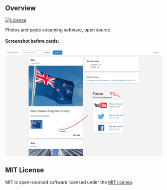 ## Overview

[![License](https://poser.pugx.org/laravel/framework/license.svg)](https://packagist.org/packages/laravel/framework)

Photos and posts streaming software, open source.

#### Screenshot before cards:
![alt text](screenshots/stream-cards.jpg "Stream software")

## MIT License
MIT is open-sourced software licensed under the [MIT license](http://opensource.org/licenses/MIT).